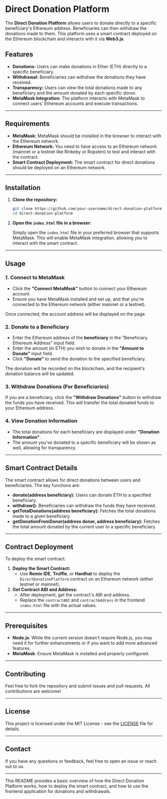 # Direct Donation Platform

The **Direct Donation Platform** allows users to donate directly to a specific beneficiary's Ethereum address. Beneficiaries can then withdraw the donations made to them. This platform uses a smart contract deployed on the Ethereum blockchain and interacts with it via **Web3.js**.

## Features

- **Donations:** Users can make donations in Ether (ETH) directly to a specific beneficiary.
- **Withdrawal:** Beneficiaries can withdraw the donations they have received.
- **Transparency:** Users can view the total donations made to any beneficiary and the amount donated by each specific donor.
- **MetaMask Integration:** The platform interacts with MetaMask to connect users' Ethereum accounts and execute transactions.

---

## Requirements

- **MetaMask:** MetaMask should be installed in the browser to interact with the Ethereum network.
- **Ethereum Network:** You need to have access to an Ethereum network (mainnet or a testnet like Rinkeby or Ropsten) to test and interact with the contract.
- **Smart Contract Deployment:** The smart contract for direct donations should be deployed on an Ethereum network.

---

## Installation

1. **Clone the repository:**

   ```bash
   git clone https://github.com/your-username/direct-donation-platform.git
   cd direct-donation-platform
   ```

2. **Open the `index.html` file in a browser:**

   Simply open the `index.html` file in your preferred browser that supports MetaMask. This will enable MetaMask integration, allowing you to interact with the smart contract.

---

## Usage

### 1. **Connect to MetaMask**

- Click the **"Connect MetaMask"** button to connect your Ethereum account.
- Ensure you have MetaMask installed and set up, and that you're connected to the Ethereum network (either mainnet or a testnet).

Once connected, the account address will be displayed on the page.

### 2. **Donate to a Beneficiary**

- Enter the Ethereum address of the **beneficiary** in the "Beneficiary Ethereum Address" input field.
- Enter the amount (in ETH) you wish to donate in the **"Amount to Donate"** input field.
- Click **"Donate"** to send the donation to the specified beneficiary.

The donation will be recorded on the blockchain, and the recipient's donation balance will be updated.

### 3. **Withdraw Donations (For Beneficiaries)**

If you are a beneficiary, click the **"Withdraw Donations"** button to withdraw the funds you have received. This will transfer the total donated funds to your Ethereum address.

### 4. **View Donation Information**

- The total donations for each beneficiary are displayed under **"Donation Information"**.
- The amount you've donated to a specific beneficiary will be shown as well, allowing for transparency.

---

## Smart Contract Details

The smart contract allows for direct donations between users and beneficiaries. The key functions are:

- **donate(address beneficiary):** Users can donate ETH to a specified beneficiary.
- **withdraw():** Beneficiaries can withdraw the funds they have received.
- **getTotalDonations(address beneficiary):** Fetches the total donations made to a given beneficiary.
- **getDonationFromDonor(address donor, address beneficiary):** Fetches the total amount donated by the current user to a specific beneficiary.

---

## Contract Deployment

To deploy the smart contract:

1. **Deploy the Smart Contract:**
   - Use **Remix IDE**, **Truffle**, or **Hardhat** to deploy the `DirectDonationPlatform` contract on an Ethereum network (either testnet or mainnet).
2. **Get Contract ABI and Address:**
   - After deployment, get the contract's ABI and address.
   - Replace the `contractABI` and `contractAddress` in the frontend `index.html` file with the actual values.

---

## Prerequisites

- **Node.js**: While the current version doesn't require Node.js, you may need it for further enhancements or if you want to add more advanced features.
- **MetaMask**: Ensure MetaMask is installed and properly configured.

---

## Contributing

Feel free to fork the repository and submit issues and pull requests. All contributions are welcome!

---

## License

This project is licensed under the MIT License - see the [LICENSE](LICENSE) file for details.

---

## Contact

If you have any questions or feedback, feel free to open an issue or reach out to us.

---

This README provides a basic overview of how the Direct Donation Platform works, how to deploy the smart contract, and how to use the frontend application for donations and withdrawals.

